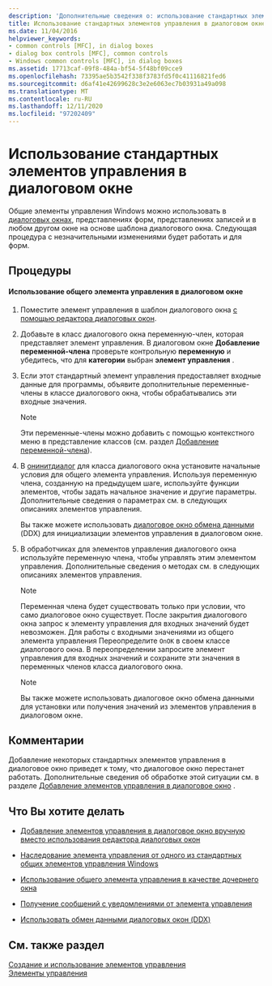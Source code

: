 ```yaml
---
description: 'Дополнительные сведения о: использование стандартных элементов управления в диалоговом окне'
title: Использование стандартных элементов управления в диалоговом окне
ms.date: 11/04/2016
helpviewer_keywords:
- common controls [MFC], in dialog boxes
- dialog box controls [MFC], common controls
- Windows common controls [MFC], in dialog boxes
ms.assetid: 17713caf-09f8-484a-bf54-5f48bf09cce9
ms.openlocfilehash: 73395ae5b3542f338f3783fd5f0c41116821fed6
ms.sourcegitcommit: d6af41e42699628c3e2e6063ec7b03931a49a098
ms.translationtype: MT
ms.contentlocale: ru-RU
ms.lasthandoff: 12/11/2020
ms.locfileid: "97202409"
---
```

# <a name="using-common-controls-in-a-dialog-box"></a>Использование стандартных элементов управления в диалоговом окне

Общие элементы управления Windows можно использовать в [диалоговых окнах](../mfc/dialog-boxes.md), представлениях форм, представлениях записей и в любом другом окне на основе шаблона диалогового окна. Следующая процедура с незначительными изменениями будет работать и для форм.

## <a name="procedures"></a>Процедуры

#### <a name="to-use-a-common-control-in-a-dialog-box"></a>Использование общего элемента управления в диалоговом окне

1. Поместите элемент управления в шаблон диалогового окна [с помощью редактора диалоговых окон](../mfc/using-the-dialog-editor-to-add-controls.md).

1. Добавьте в класс диалогового окна переменную-член, которая представляет элемент управления. В диалоговом окне **Добавление переменной-члена** проверьте контрольную **переменную** и убедитесь, что для **категории** выбран **элемент управления** .

1. Если этот стандартный элемент управления предоставляет входные данные для программы, объявите дополнительные переменные-члены в классе диалогового окна, чтобы обрабатывались эти входные значения.

    > [!NOTE]
    >  Эти переменные-члены можно добавить с помощью контекстного меню в представление классов (см. раздел [Добавление переменной-члена](../ide/adding-a-member-variable-visual-cpp.md)).

1. В [онинитдиалог](../mfc/reference/cdialog-class.md#oninitdialog) для класса диалогового окна установите начальные условия для общего элемента управления. Используя переменную члена, созданную на предыдущем шаге, используйте функции элементов, чтобы задать начальное значение и другие параметры. Дополнительные сведения о параметрах см. в следующих описаниях элементов управления.

   Вы также можете использовать [диалоговое окно обмена данными](../mfc/dialog-data-exchange-and-validation.md) (DDX) для инициализации элементов управления в диалоговом окне.

1. В обработчиках для элементов управления диалогового окна используйте переменную члена, чтобы управлять этим элементом управления. Дополнительные сведения о методах см. в следующих описаниях элементов управления.

    > [!NOTE]
    >  Переменная члена будет существовать только при условии, что само диалоговое окно существует. После закрытия диалогового окна запрос к элементу управления для входных значений будет невозможен. Для работы с входными значениями из общего элемента управления Переопределите `OnOK` в своем классе диалогового окна. В переопределении запросите элемент управления для входных значений и сохраните эти значения в переменных членов класса диалогового окна.

    > [!NOTE]
    >  Вы также можете использовать диалоговое окно обмена данными для установки или получения значений из элементов управления в диалоговом окне.

## <a name="remarks"></a>Комментарии

Добавление некоторых стандартных элементов управления в диалоговое окно приведет к тому, что диалоговое окно перестанет работать. Дополнительные сведения об обработке этой ситуации см. в разделе [Добавление элементов управления в диалоговое окно](../windows/adding-editing-or-deleting-controls.md) .

## <a name="what-do-you-want-to-do"></a>Что Вы хотите делать

- [Добавление элементов управления в диалоговое окно вручную вместо использования редактора диалоговых окон](../mfc/adding-controls-by-hand.md)

- [Наследование элемента управления от одного из стандартных общих элементов управления Windows](../mfc/deriving-controls-from-a-standard-control.md)

- [Использование общего элемента управления в качестве дочернего окна](../mfc/using-a-common-control-as-a-child-window.md)

- [Получение сообщений с уведомлениями от элемента управления](../mfc/receiving-notification-from-common-controls.md)

- [Использовать обмен данными диалоговых окон (DDX)](../mfc/dialog-data-exchange-and-validation.md)

## <a name="see-also"></a>См. также раздел

[Создание и использование элементов управления](../mfc/making-and-using-controls.md)<br/>
[Элементы управления](../mfc/controls-mfc.md)

